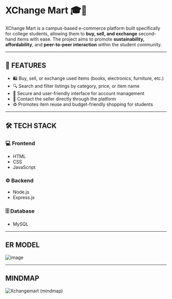 # XChange Mart 🎓🛒

XChange Mart is a campus-based e-commerce platform built specifically for college students, allowing them to **buy, sell, and exchange** second-hand items with ease. The project aims to promote **sustainability, affordability**, and **peer-to-peer interaction** within the student community.

---

## 🌟 FEATURES

- 🛍️ Buy, sell, or exchange used items (books, electronics, furniture, etc.)
- 🔍 Search and filter listings by category, price, or item name
- 🔐 Secure and user-friendly interface for account management
- 💬 Contact the seller directly through the platform
- ♻️ Promotes item reuse and budget-friendly shopping for students

---

## 🛠️ TECH STACK

### 💻 Frontend
- HTML  
- CSS  
- JavaScript  

### ⚙️ Backend
- Node.js  
- Express.js  

### 🗄️ Database
- MySQL

---

## ER MODEL
![image](https://github.com/user-attachments/assets/2ea9930d-f5cf-40a0-8c70-129f58e80af7)

---

## MINDMAP
![Xchangemart (mindmap)](https://github.com/user-attachments/assets/c33baa18-a384-45c2-854d-9257d01b1f04)






